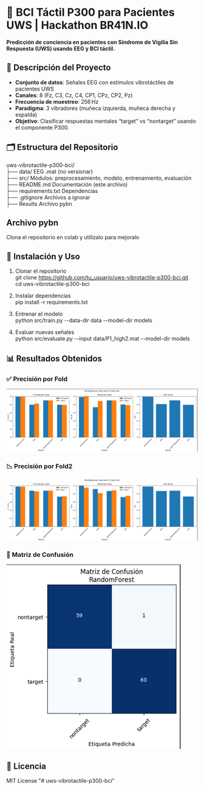# 🧠 BCI Táctil P300 para Pacientes UWS | Hackathon BR41N.IO

**Predicción de conciencia en pacientes con Síndrome de Vigilia Sin Respuesta (UWS) usando EEG y BCI táctil.**

## 📌 Descripción del Proyecto

- **Conjunto de datos**: Señales EEG con estímulos vibrotáctiles de pacientes UWS  
- **Canales**: 8 (Fz, C3, Cz, C4, CP1, CPz, CP2, Pz)  
- **Frecuencia de muestreo**: 256 Hz  
- **Paradigma**: 3 vibradores (muñeca izquierda, muñeca derecha y espalda)  
- **Objetivo**: Clasificar respuestas mentales “target” vs “nontarget” usando el componente P300.  

## 🗂 Estructura del Repositorio

uws-vibrotactile-p300-bci/  
├── data/               EEG .mat (no versionar)  
├── src/                Módulos: preprocesamiento, modelo, entrenamiento, evaluación  
├── README.md           Documentación (este archivo)  
├── requirements.txt    Dependencias  
├── .gitignore          Archivos a ignorar  
├── Results             Archivo pybn
## Archivo pybn
Clona el repositorio en colab y utilizalo para mejoralo


## 🚀 Instalación y Uso

1. Clonar el repositorio  
   git clone https://github.com/tu_usuario/uws-vibrotactile-p300-bci.git  
   cd uws-vibrotactile-p300-bci  

2. Instalar dependencias  
   pip install -r requirements.txt  

3. Entrenar el modelo  
   python src/train.py --data-dir data --model-dir models  

4. Evaluar nuevas señales  
   python src/evaluate.py --input data/P1_high2.mat --model-dir models  

## 📊 Resultados Obtenidos

### ✅ Precisión por Fold

![Accuracies por fold](images/fold1_accuracy.png)

### 📉 Precisión por Fold2

![Curva de pérdida y accuracy](images/fold2_accuracy.png)

### 🧩 Matriz de Confusión

![Confusion Matrix](images/matriz.png)
## 📜 Licencia

MIT License
"# uws-vibrotactile-p300-bci" 
